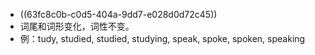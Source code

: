 - ((63fc8c0b-c0d5-404a-9dd7-e028d0d72c45))
- 词尾和词形变化，词性不变。
- 例：tudy, studied, studied, studying, speak, spoke, spoken, speaking